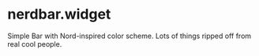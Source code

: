 # nerdbar.widget

Simple Bar with Nord-inspired color scheme. Lots of things ripped off from real cool people.
